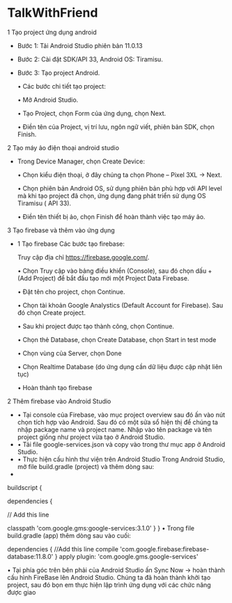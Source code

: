 # TalkWithFriend
1 Tạo project ứng dụng android

+ Bước 1: Tải Android Studio phiên bản 11.0.13
+ Bước 2: Cài đặt SDK/API 33, Android OS: Tiramisu.
+ Bước 3: Tạo project Android.	

  •	Các bước chi tiết tạo project:

  •	Mở Android Studio.

  •	Tạo Project, chọn Form của ứng dụng, chọn Next.

  •	Điền tên của Project, vị trí lưu, ngôn ngữ viết, phiên bản SDK, chọn Finish.


2 Tạo máy ảo điện thoại android studio
+ Trong Device Manager, chọn Create Device:

  •	Chọn kiểu điện thoại, ở đây chúng ta chọn Phone – Pixel 3XL -> Next.
  
  •	Chọn phiên bản Android OS, sử dụng phiên bản phù hợp với API level mà khi tạo project đã chọn, ứng dụng đang phát triển sử dụng OS Tiramisu ( API 33).
  
  •	Điền tên thiết bị ảo, chọn Finish để hoàn thành việc tạo máy ảo.
  
3 Tạo firebase và thêm vào ứng dụng
+ 1 Tạo firebase
    Các bước tạo firebase: 

    Truy cập địa chỉ https://firebase.google.com/.

     •	Chọn Truy cập vào bảng điều khiển (Console), sau đó chọn dấu + (Add Project) để bắt đầu tạo mới một Project Data Firebase.
 
     •	Đặt tên cho project, chọn Continue.
 
     •	Chọn tài khoản Google Analystics (Default Account for Firebase). Sau đó chọn Create project.
 
    •	Sau khi project được tạo thành công, chọn Continue.

    •	Chọn thẻ Database, chọn Create Database, chọn Start in test mode
    
    •	Chọn vùng của Server, chọn Done
    
    •	Chọn Realtime Database (do ứng dụng cần dữ liệu được cập nhật liên tục)
    
    •	Hoàn thành tạo firebase
    
2 Thêm firebase vào Android Studio

+ •	Tại console của Firebase, vào mục project overview sau đó ấn vào nút chọn tích hợp vào Android. Sau đó có một sửa sổ hiện thị để chúng ta nhập package name và project name. Nhập vào tên package và tên project giống như project vừa tạo ở Android Studio.
+ •	Tải file google-services.json và copy vào trong thư mục app ở Android Studio.
+ •	Thực hiện cấu hình thư viện trên Android Studio Trong Android Studio, mở file build.gradle (project) và thêm dòng sau:
+ 
buildscript {

dependencies {

// Add this line

classpath 'com.google.gms:google-services:3.1.0'
}
}
•	Trong file build.gradle (app) thêm dòng sau vào cuối:

dependencies {
    //Add this line
    compile 'com.google.firebase:firebase-database:11.8.0'
}
apply plugin: 'com.google.gms.google-services'

•	Tại phía góc trên bên phải của Android Studio ấn Sync Now -> hoàn thành cấu hình FireBase lên Android Studio.
Chúng ta đã hoàn thành khởi tạo project, sau đó bọn em thực hiện lập trình ứng dụng với các chức năng được giao

